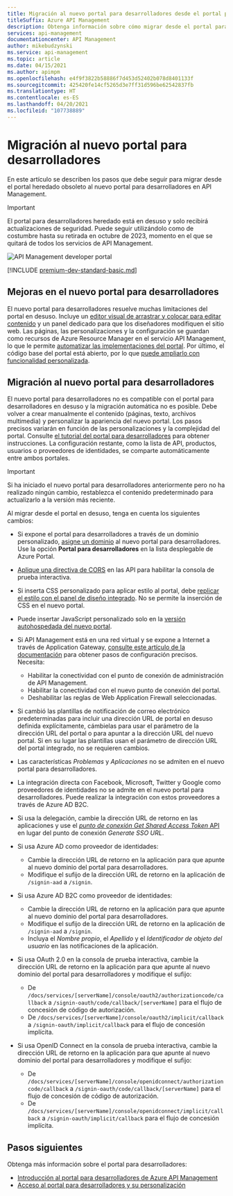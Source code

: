 ```yaml
---
title: Migración al nuevo portal para desarrolladores desde el portal para desarrolladores heredado
titleSuffix: Azure API Management
description: Obtenga información sobre cómo migrar desde el portal para desarrolladores heredado al nuevo portal para desarrolladores en API Management.
services: api-management
documentationcenter: API Management
author: mikebudzynski
ms.service: api-management
ms.topic: article
ms.date: 04/15/2021
ms.author: apimpm
ms.openlocfilehash: e4f9f3822b58886f7d453d52402b078d8401133f
ms.sourcegitcommit: 425420fe14cf5265d3e7ff31d596be62542837fb
ms.translationtype: HT
ms.contentlocale: es-ES
ms.lasthandoff: 04/20/2021
ms.locfileid: "107738889"
---
```

# <a name="migrate-to-the-new-developer-portal"></a>Migración al nuevo portal para desarrolladores

En este artículo se describen los pasos que debe seguir para migrar desde el portal heredado obsoleto al nuevo portal para desarrolladores en API Management.

> [!IMPORTANT]
> El portal para desarrolladores heredado está en desuso y solo recibirá actualizaciones de seguridad. Puede seguir utilizándolo como de costumbre hasta su retirada en octubre de 2023, momento en el que se quitará de todos los servicios de API Management.

![API Management developer portal](media/api-management-howto-developer-portal/cover.png)

[!INCLUDE [premium-dev-standard-basic.md](../../includes/api-management-availability-premium-dev-standard-basic.md)]

## <a name="improvements-in-new-developer-portal"></a>Mejoras en el nuevo portal para desarrolladores

El nuevo portal para desarrolladores resuelve muchas limitaciones del portal en desuso. Incluye un [editor visual de arrastrar y colocar para editar contenido](api-management-howto-developer-portal-customize.md) y un panel dedicado para que los diseñadores modifiquen el sitio web. Las páginas, las personalizaciones y la configuración se guardan como recursos de Azure Resource Manager en el servicio API Management, lo que le permite [automatizar las implementaciones del portal](automate-portal-deployments.md). Por último, el código base del portal está abierto, por lo que [puede ampliarlo con funcionalidad personalizada](api-management-howto-developer-portal.md#managed-vs-self-hosted).

## <a name="how-to-migrate-to-new-developer-portal"></a>Migración al nuevo portal para desarrolladores

El nuevo portal para desarrolladores no es compatible con el portal para desarrolladores en desuso y la migración automática no es posible. Debe volver a crear manualmente el contenido (páginas, texto, archivos multimedia) y personalizar la apariencia del nuevo portal. Los pasos precisos variarán en función de las personalizaciones y la complejidad del portal. Consulte [el tutorial del portal para desarrolladores](api-management-howto-developer-portal-customize.md) para obtener instrucciones. La configuración restante, como la lista de API, productos, usuarios o proveedores de identidades, se comparte automáticamente entre ambos portales.

> [!IMPORTANT]
> Si ha iniciado el nuevo portal para desarrolladores anteriormente pero no ha realizado ningún cambio, restablezca el contenido predeterminado para actualizarlo a la versión más reciente.

Al migrar desde el portal en desuso, tenga en cuenta los siguientes cambios:

- Si expone el portal para desarrolladores a través de un dominio personalizado, [asigne un dominio](configure-custom-domain.md) al nuevo portal para desarrolladores. Use la opción **Portal para desarrolladores** en la lista desplegable de Azure Portal.
- [Aplique una directiva de CORS](developer-portal-faq.md#cors) en las API para habilitar la consola de prueba interactiva.
- Si inserta CSS personalizado para aplicar estilo al portal, debe [replicar el estilo con el panel de diseño integrado](api-management-howto-developer-portal-customize.md). No se permite la inserción de CSS en el nuevo portal.
- Puede insertar JavaScript personalizado solo en la [versión autohospedada del nuevo portal](api-management-howto-developer-portal.md#managed-vs-self-hosted).
- Si API Management está en una red virtual y se expone a Internet a través de Application Gateway, [consulte este artículo de la documentación](api-management-howto-integrate-internal-vnet-appgateway.md) para obtener pasos de configuración precisos. Necesita:

    - Habilitar la conectividad con el punto de conexión de administración de API Management.
    - Habilitar la conectividad con el nuevo punto de conexión del portal.
    - Deshabilitar las reglas de Web Application Firewall seleccionadas.

- Si cambió las plantillas de notificación de correo electrónico predeterminadas para incluir una dirección URL de portal en desuso definida explícitamente, cámbielas para usar el parámetro de la dirección URL del portal o para apuntar a la dirección URL del nuevo portal. Si en su lugar las plantillas usan el parámetro de dirección URL del portal integrado, no se requieren cambios.
- Las características *Problemas* y *Aplicaciones* no se admiten en el nuevo portal para desarrolladores.
- La integración directa con Facebook, Microsoft, Twitter y Google como proveedores de identidades no se admite en el nuevo portal para desarrolladores. Puede realizar la integración con estos proveedores a través de Azure AD B2C.
- Si usa la delegación, cambie la dirección URL de retorno en las aplicaciones y use el [*punto de conexión Get Shared Access Token* API](/rest/api/apimanagement/2019-12-01/user/getsharedaccesstoken) en lugar del punto de conexión *Generate SSO URL*.
- Si usa Azure AD como proveedor de identidades:

    - Cambie la dirección URL de retorno en la aplicación para que apunte al nuevo dominio del portal para desarrolladores.
    - Modifique el sufijo de la dirección URL de retorno en la aplicación de `/signin-aad` a `/signin`.

- Si usa Azure AD B2C como proveedor de identidades:

    - Cambie la dirección URL de retorno en la aplicación para que apunte al nuevo dominio del portal para desarrolladores.
    - Modifique el sufijo de la dirección URL de retorno en la aplicación de `/signin-aad` a `/signin`.
    - Incluya el *Nombre propio*, el *Apellido* y el *Identificador de objeto del usuario* en las notificaciones de la aplicación.

- Si usa OAuth 2.0 en la consola de prueba interactiva, cambie la dirección URL de retorno en la aplicación para que apunte al nuevo dominio del portal para desarrolladores y modifique el sufijo:

    - De `/docs/services/[serverName]/console/oauth2/authorizationcode/callback` a `/signin-oauth/code/callback/[serverName]` para el flujo de concesión de código de autorización.
    - De `/docs/services/[serverName]/console/oauth2/implicit/callback` a `/signin-oauth/implicit/callback` para el flujo de concesión implícita.
- Si usa OpenID Connect en la consola de prueba interactiva, cambie la dirección URL de retorno en la aplicación para que apunte al nuevo dominio del portal para desarrolladores y modifique el sufijo:

    - De `/docs/services/[serverName]/console/openidconnect/authorizationcode/callback` a `/signin-oauth/code/callback/[serverName]` para el flujo de concesión de código de autorización.
    - De `/docs/services/[serverName]/console/openidconnect/implicit/callback` a `/signin-oauth/implicit/callback` para el flujo de concesión implícita.

## <a name="next-steps"></a>Pasos siguientes

Obtenga más información sobre el portal para desarrolladores:

- [Introducción al portal para desarrolladores de Azure API Management](api-management-howto-developer-portal.md)
- [Acceso al portal para desarrolladores y su personalización](api-management-howto-developer-portal-customize.md)